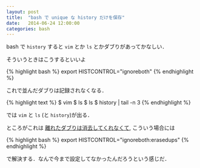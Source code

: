 ```yaml
---
layout: post
title:  "bash で unique な history だけを保存"
date:   2014-06-24 12:00:00
categories: bash
---
```


bash で `history` すると `vim` とか `ls` とかダブりがあってかなしい．

そういうときはこうするといいよ

{% highlight bash %}
export HISTCONTROL="ignoreboth"
{% endhighlight %}

これで並んだダブりは記録されなくなる．

{% highlight text %}
$ vim
$ ls
$ ls
$ history | tail -n 3
{% endhighlight %}

では `vim` と `ls` (と `history`)が出る．

ところがこれは [離れたダブりは消去してくれなくて](http://serverfault.com/questions/121396/),
こういう場合には

{% highlight bash %}
export HISTCONTROL="ignoreboth:erasedups"
{% endhighlight %}

で解決する．なんで今まで設定してなかったんだろうという感じだ．
